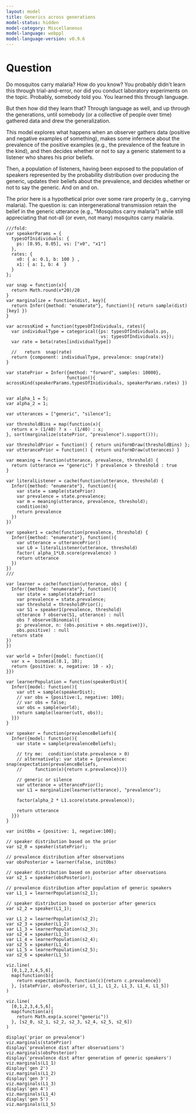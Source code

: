 ```yaml
---
layout: model
title: Generics across generations
model-status: hidden
model-category: Miscellaneous
model-language: webppl
model-language-version: v0.9.6
---
```


# Question

Do mosquitos carry malaria? 
How do you know?
You probably didn't learn this through trial-and-error, nor did you conduct laboratory experiments on the topic.
Probably, somebody told you.
You learned this through language.

But then how did they learn that?
Through language as well, and up through the generations, until somebody (or a collective of people over time) gathered data and drew the generalization.

This model explores what happens when an observer gathers data (positive and negative examples of something), makes some infernece about the prevalence of the positive examples (e.g., the prevalence of the feature in the kind), and then decides whether or not to say a generic statement to a listener who shares his prior beliefs.

Then, a population of listeners, having been exposed to the population of speakers represented by the probability distribution over producing the generic, updates their beliefs about the prevalence, and decides whether or not to say the generic. And on and on.

The prior here is a hypothetical prior over some rare property (e.g., carrying malaria). 
The question is: can intergenerational transmission retain the belief in the generic utterance (e.g., "Mosquitos carry malaria") while still appreciating that not-all (or even, not many) mosquitos carry malaria.

~~~~
///fold:
var speakerParams = {
  typesOfInidividuals: {
    ps: [0.95, 0.05], vs: ["x0", "x1"]
  },
  rates: {
    x0: { a: 0.1, b: 100 } ,
    x1: { a: 1, b: 4  }
  }
};

var snap = function(x){
  return Math.round(x*20)/20
}
var marginalize = function(dist, key){
  return Infer({method: "enumerate"}, function(){ return sample(dist)[key] })
}

var acrossKind = function(typesOfIndividuals, rates){
  var individualType = categorical({ps: typesOfIndividuals.ps, 
                                    vs: typesOfIndividuals.vs});
  var rate = beta(rates[individualType])

  //   return  snap(rate)
  return {component: individualType, prevalence: snap(rate)}
}

var statePrior = Infer({method: "forward", samples: 10000}, 
                       function(){ acrossKind(speakerParams.typesOfInidividuals, speakerParams.rates) })


var alpha_1 = 5;
var alpha_2 = 1;

var utterances = ["generic", "silence"];

var thresholdBins = map(function(x){
  return x > (1/40) ? x - (1/40) : x;
}, sort(marginalize(statePrior, "prevalence").support()));

var thresholdPrior = function() { return uniformDraw(thresholdBins) };
var utterancePrior = function() { return uniformDraw(utterances) }

var meaning = function(utterance, prevalence, threshold) {
  return (utterance == "generic") ? prevalence > threshold : true
}

var literalListener = cache(function(utterance, threshold) {
  Infer({method: "enumerate"}, function(){
    var state = sample(statePrior)
    var prevalence = state.prevalence;
    var m = meaning(utterance, prevalence, threshold);
    condition(m)
    return prevalence
  })
})

var speaker1 = cache(function(prevalence, threshold) {
  Infer({method: "enumerate"}, function(){
    var utterance = utterancePrior()
    var L0 = literalListener(utterance, threshold)
    factor( alpha_1*L0.score(prevalence) )
    return utterance
  })
})
///

var learner = cache(function(utterance, obs) {
  Infer({method: "enumerate"}, function(){
    var state = sample(statePrior)
    var prevalence = state.prevalence;
    var threshold = thresholdPrior();
    var S1 = speaker1(prevalence, threshold)
    utterance ? observe(S1, utterance) : null
    obs ? observe(Binomial({
    p: prevalence, n: (obs.positive + obs.negative)}), 
    obs.positive) : null
  return state
})
})

var world = Infer({model: function(){
  var x =  binomial(0.1, 10);
  return {positive: x, negative: 10 - x};
}})

var learnerPopulation = function(speakerDist){
  Infer({model: function(){
    var utt = sample(speakerDist);
    // var obs = {positive:1, negative: 100};
    // var obs = false;
    var obs = sample(world);
    return sample(learner(utt, obs));
  }})
}

var speaker = function(prevalenceBeliefs){
  Infer({model: function(){
    var state = sample(prevalenceBeliefs);

    // try me:  condition(state.prevalence > 0)
    // alternatively: var state = {prevalence: snap(expectation(prevalenceBeliefs,
    //     function(x){return x.prevalence}))}
    
    // generic or silence
    var utterance = utterancePrior();    
    var L1 = marginalize(learner(utterance), "prevalence");

    factor(alpha_2 * L1.score(state.prevalence));

    return utterance
  }})
}

var initObs = {positive: 1, negative:100};

// speaker distribution based on the prior
var s2_0 = speaker(statePrior);

// prevalence distribution after observations
var obsPosterior = learner(false, initObs)

// speaker distribution based on posterior after observations
var s2_1 = speaker(obsPosterior);

// prevalence distribution after population of generic speakers
var L1_1 = learnerPopulation(s2_1);

// speaker distribution based on posterior after generics
var s2_2 = speaker(L1_1);

var L1_2 = learnerPopulation(s2_2);
var s2_3 = speaker(L1_2)
var L1_3 = learnerPopulation(s2_3);
var s2_4 = speaker(L1_3)
var L1_4 = learnerPopulation(s2_4);
var s2_5 = speaker(L1_4)
var L1_5 = learnerPopulation(s2_5);
var s2_6 = speaker(L1_5)

viz.line(
  [0,1,2,3,4,5,6],
  map(function(b){
    return expectation(b, function(c){return c.prevalence})
  }, [statePrior, obsPosterior, L1_1, L1_2, L1_3, L1_4, L1_5])
)

viz.line(
  [0,1,2,3,4,5,6],
  map(function(a){
    return Math.exp(a.score("generic"))
  }, [s2_0, s2_1, s2_2, s2_3, s2_4, s2_5, s2_6])
)

display('prior on prevalence')
viz.marginals(statePrior)
display('prevalence dist after observations')
viz.marginals(obsPosterior)
display('prevalence dist after generation of generic speakers')
viz.marginals(L1_1)
display('gen 2')
viz.marginals(L1_2)
display('gen 3')
viz.marginals(L1_3)
display('gen 4')
viz.marginals(L1_4)
display('gen 5')
viz.marginals(L1_5)

~~~~
